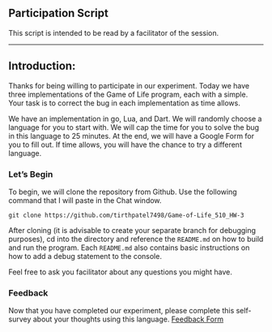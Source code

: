 ## Participation Script
This script is intended to be read by a facilitator of the session.

---

## Introduction:
Thanks for being willing to participate in our experiment. Today we have three implementations of the Game of Life program, each with a simple. Your task is to correct the bug in each implementation as time allows. 

We have an implementation in go, Lua, and Dart. We will randomly choose a language for you to start with. We will cap the time for you to solve the bug in this language to 25 minutes. At the end, we will have a Google Form for you to fill out. If time allows, you will have the chance to try a different language.

### Let’s Begin

To begin, we will clone the repository from Github. Use the following command that I will paste in the Chat window.

```
git clone https://github.com/tirthpatel7498/Game-of-Life_510_HW-3
```

After cloning (it is advisable to create your separate branch for debugging purposes), cd into the <chosen language> directory and reference the `README.md` on how to build and run the program. Each `README.md` also contains basic instructions on how to add a debug statement to the console.

Feel free to ask you facilitator about any questions you might have.

### Feedback
Now that you have completed our experiment, please complete this self-survey about your thoughts using this language.
[Feedback Form](https://docs.google.com/forms/d/e/1FAIpQLSfKlXzNkoM31rRwZGDyyQHUqQ2LaqsOaHLS6QvlwOjfFOeHuQ/viewform)

